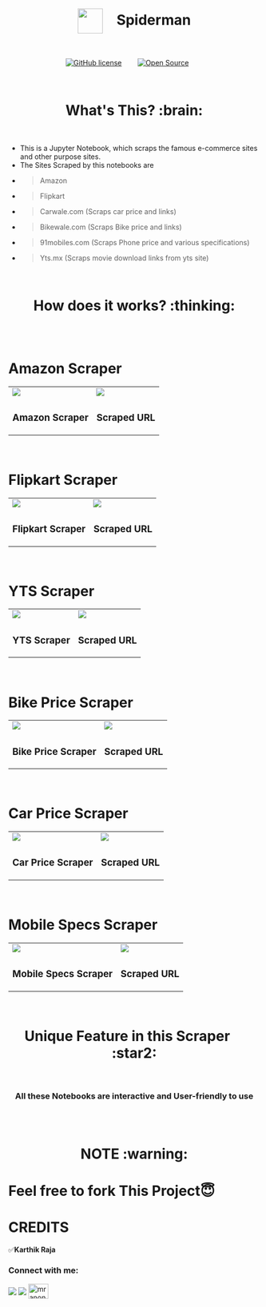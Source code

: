 <h1 align="center"><img align="center" src="https://user-images.githubusercontent.com/64122408/101913604-335bb900-3be9-11eb-95e2-7b3ff01fb555.png" height=50px width=50px>&emsp;Spiderman</h1>
<br/>

<div align="center">

[![GitHub license](https://img.shields.io/github/license/Naereen/StrapDown.js.svg)](https://github.com/mr-anonymous-official/spiderman/blob/master/LICENSE)&emsp;&emsp;
[![Open Source](https://badges.frapsoft.com/os/v1/open-source.svg?v=103)](https://opensource.org/)&emsp;&emsp;

</div>
<br/>

<h1 align="center"><b>What's This? :brain:</b></h1>
<br/>

* This is a Jupyter Notebook, which scraps the famous e-commerce sites and other purpose sites.
* The Sites Scraped by this notebooks are
* >Amazon
* >Flipkart
* >Carwale.com (Scraps car price and links)
* >Bikewale.com (Scraps Bike price and links)
* >91mobiles.com (Scraps Phone price and various specifications)
* >Yts.mx (Scraps movie download links from yts site)


<br/>

<h1 align="center"><b>How does it works? :thinking:</b></h1>

<br/>
<br/>

# Amazon Scraper

<table>
<tr>
<td><img src="https://user-images.githubusercontent.com/64122408/101928154-3f507680-3bfb-11eb-8df8-639046b7e9a4.png" /></td>
<td><img src="https://user-images.githubusercontent.com/64122408/101928906-2eeccb80-3bfc-11eb-93c5-4e8797e2d338.png" /></td>
</tr>
<tr>
  <td><h3>Amazon Scraper</h3></td>
  <td><h3>Scraped URL</h3></td>
</tr>
</table>
<br/>

# Flipkart Scraper

<table>
<tr>
<td><img src="https://user-images.githubusercontent.com/64122408/101928363-7f175e00-3bfb-11eb-8346-81da1a9fcae7.png"/></td>
<td><img src="https://user-images.githubusercontent.com/64122408/101929106-6ce9ef80-3bfc-11eb-9109-904ae6549358.png"/></td>
</tr>
<tr>
  <td><h3>Flipkart Scraper</h3></td>
  <td><h3>Scraped URL</h3></td>
</tr>
</table>
<br/>

# YTS Scraper

<table>
<tr>
<td><img src="https://user-images.githubusercontent.com/64122408/101928661-e2a18b80-3bfb-11eb-98de-c09b03fedf08.png" /></td>
<td><img src="https://user-images.githubusercontent.com/64122408/101929186-8ab75480-3bfc-11eb-8f4f-6aca987e1a07.png" /></td>
</tr>
<tr>
  <td><h3>YTS Scraper</h3></td>
  <td><h3>Scraped URL</h3></td>
</tr>
</table>
<br/>

# Bike Price Scraper

<table>
<tr>
<td><img src="https://user-images.githubusercontent.com/64122408/101929348-bb978980-3bfc-11eb-94c7-66a6304be331.png" /></td>
<td><img src="https://user-images.githubusercontent.com/64122408/101929497-eeda1880-3bfc-11eb-9eb4-fa41946272a0.png" /></td>
</tr>
<tr>
  <td><h3>Bike Price Scraper</h3></td>
  <td><h3>Scraped URL</h3></td>
</tr>
</table>
<br/>

# Car Price Scraper

<table>
<tr>
<td><img src="https://user-images.githubusercontent.com/64122408/101929756-45475700-3bfd-11eb-8588-4ed9766cb326.png" /></td>
<td><img src="https://user-images.githubusercontent.com/64122408/101929882-6ad46080-3bfd-11eb-9fc8-62fb55b1ec91.png" /></td>
</tr>
<tr>
  <td><h3>Car Price Scraper</h3></td>
  <td><h3>Scraped URL</h3></td>
</tr>
</table>
<br/>

# Mobile Specs Scraper

<table>
<tr>
<td><img src="https://user-images.githubusercontent.com/64122408/101930660-7411fd00-3bfe-11eb-8991-d3ff7bcf3eda.png" /></td>
<td><img src="https://user-images.githubusercontent.com/64122408/101930967-d7039400-3bfe-11eb-9c40-b34fc6e7b5b1.png" /></td>
</tr>
<tr>
  <td><h3>Mobile Specs Scraper</h3></td>
  <td><h3>Scraped URL</h3></td>
</tr>
</table>
<br/>

<h1 align="center">Unique Feature in this Scraper&emsp; :star2:</h1>
<br/>

<h3 align="center">All these Notebooks are interactive and User-friendly to use</h3>
<br/>
<br/>

<h1 align="center"><b>NOTE :warning:</b></h1>


# Feel free to fork This Project😇


# CREDITS  
:white_check_mark:**Karthik Raja**
<p align="left">  
<h3 align="left">Connect with me:</h3>  
<a href="https://twitter.com/mranonymousofcl" target="blank"><img align="center" src="https://img.icons8.com/doodle/48/000000/twitter--v1.png"/></a>  
<a href="https://instagram.com/mr.anonymous_official" target="blank"><img align="center" src="https://img.icons8.com/doodle/50/000000/instagram-new.png"/></a>  
<a href="https://discord.com/channels/mr_anonymous_2001#4770" target="blank"><img align="center" src="https://cdn.jsdelivr.net/npm/simple-icons@3.0.1/icons/discord.svg" alt="mranonymousofcl" height="30" width="40" /></a>
</p>  

